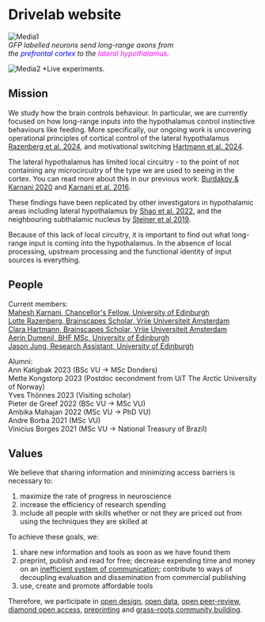 # Drivelab website

![Media1](Media1.gif) <br>
*GFP labelled neurons send long-range axons from<br>
the <font color="blue">prefrontal cortex</font> to the <font color="magenta">lateral hypothalamus</font>.*

![Media2](mazerex2/fem2_RIctrl/rig1output.svg)
*Live experiments.

## Mission
We study how the brain controls behaviour. In particular, we are currently focused on how long-range inputs into the hypothalamus control instinctive behaviours like feeding. More specifically, our ongoing work is uncovering operational principles of cortical control of the lateral hypothalamus [Razenberg et al. 2024](https://doi.org/10.1101/2024.11.15.623801), and motivational switching [Hartmann et al. 2024](https://doi.org/10.24072/pcjournal.416).

The lateral hypothalamus has limited local circuitry - to the point of not containing any microcircuitry of the type we are used to seeing in the cortex. You can read more about this in our previous work: [Burdakov & Karnani 2020](https://doi.org/10.1016/j.cub.2020.07.061) and [Karnani et al. 2016](http://doi.org/10.1016/j.neuron.2016.02.037).

These findings have been replicated by other investigators in hypothalamic areas including lateral hypothalamus by [Shao et al. 2022](https://doi.org/10.1016/j.cub.2022.05.029), and the neighbouring subthalamic nucleus by [Steiner et al 2019](https://doi.org/10.1523/JNEUROSCI.1642-18.2019).

Because of this lack of local circuitry, it is important to find out what long-range input is coming into the hypothalamus. In the absence of local processing, upstream processing and the functional identity of input sources is everything.<br>

## People
Current members: <br>
[Mahesh Karnani, Chancellor's Fellow, University of Edinburgh](https://discovery-brain-sciences.ed.ac.uk/dr-mahesh-miikael-karnani)<br>
[Lotte Razenberg, Brainscapes Scholar, Vrije Universiteit Amsterdam](https://research.vu.nl/en/persons/lotte-razenberg)<br>
[Clara Hartmann, Brainscapes Scholar, Vrije Universiteit Amsterdam](https://scholar.google.com/citations?user=gPVQzjEAAAAJ&hl=en)<br>
[Aerin Dumenil, BHF MSc, University of Edinburgh](https://www.linkedin.com/in/aerin-dumenil-928b3b204)<br>
[Jason Jung, Research Assistant, University of Edinburgh](https://www.linkedin.com/in/hh-jason-jung)<br>

Alumni: <br>
Ann Katigbak 2023 (BSc VU -> MSc Donders) <br>
Mette Kongstorp 2023 (Postdoc secondment from UiT The Arctic University of Norway) <br>
Yves Thönnes 2023 (Visiting scholar) <br>
Pieter de Greef 2022 (BSc VU -> MSc VU) <br>
Ambika Mahajan 2022 (MSc VU -> PhD VU) <br>
Andre Borba 2021 (MSc VU) <br>
Vinicius Borges 2021 (MSc VU -> National Treasury of Brazil) <br>

## Values
We believe that sharing information and minimizing access barriers is necessary to: 
1. maximize the rate of progress in neuroscience
2. increase the efficiency of research spending
3. include all people with skills whether or not they are priced out from using the techniques they are skilled at

To achieve these goals, we:
1. share new information and tools as soon as we have found them
2. preprint, publish and read for free; decrease expending time and money on an [inefficient system of communication](https://doi.org/10.1098/rsos.230206); contribute to ways of decoupling evaluation and dissemination from commercial publishing
3. use, create and promote affordable tools

Therefore, we participate in [open design](https://www.researchequals.com/maheshkarnani), [open data](https://osf.io/yb67q/), [open peer-review](https://neuro.peercommunityin.org/articles/rec?id=1), [diamond open access](https://peercommunityjournal.org/articles/10.24072/pcjournal.416/), [preprinting](https://www.biorxiv.org/content/10.1101/2024.11.15.623801v1) and [grass-roots community building](https://prelights.biologists.com/profiles/mahesh-karnani/).
